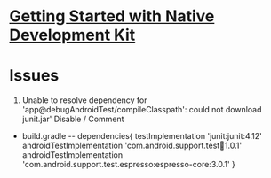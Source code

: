 # [Getting Started with Native Development Kit](https://developer.android.com/ndk/guides/index.html)

# Issues
1. Unable to resolve dependency for 'app@debugAndroidTest/compileClasspath': could not download junit.jar'
Disable / Comment 
- build.gradle 
-- dependencies{
      testImplementation 'junit:junit:4.12'
      androidTestImplementation 'com.android.support.test:runner:1.0.1'
      androidTestImplementation 'com.android.support.test.espresso:espresso-core:3.0.1'
    }
    

